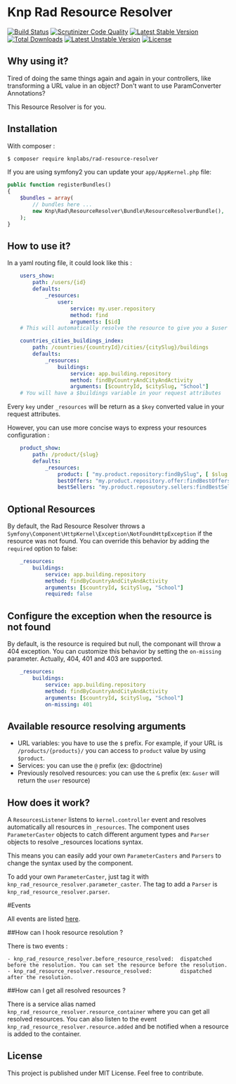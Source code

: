 # Knp Rad Resource Resolver

[![Build Status](https://travis-ci.org/KnpLabs/rad-resource-resolver.svg?branch=master)](https://travis-ci.org/KnpLabs/rad-resource-resolver)
[![Scrutinizer Code Quality](https://scrutinizer-ci.com/g/KnpLabs/rad-resource-resolver/badges/quality-score.png?b=master)](https://scrutinizer-ci.com/g/KnpLabs/rad-resource-resolver/?branch=master)
[![Latest Stable Version](https://poser.pugx.org/knplabs/rad-resource-resolver/v/stable)](https://packagist.org/packages/knplabs/rad-resource-resolver) [![Total Downloads](https://poser.pugx.org/knplabs/rad-resource-resolver/downloads)](https://packagist.org/packages/knplabs/rad-resource-resolver) [![Latest Unstable Version](https://poser.pugx.org/knplabs/rad-resource-resolver/v/unstable)](https://packagist.org/packages/knplabs/rad-resource-resolver) [![License](https://poser.pugx.org/knplabs/rad-resource-resolver/license)](https://packagist.org/packages/knplabs/rad-resource-resolver)

## Why using it?
Tired of doing the same things again and again in your controllers, like transforming a URL value in an object?
Don't want to use ParamConverter Annotations?

This Resource Resolver is for you.

## Installation

With composer :

```bash
$ composer require knplabs/rad-resource-resolver
```

If you are using symfony2 you can update your `app/AppKernel.php` file:

```php
public function registerBundles()
{
    $bundles = array(
        // bundles here ...
        new Knp\Rad\ResourceResolver\Bundle\ResourceResolverBundle(),
    );
}
```
 
## How to use it?

In a yaml routing file, it could look like this :

```yaml
    users_show:
        path: /users/{id}
        defaults:
            _resources:
                user:
                    service: my.user.repository
                    method: find
                    arguments: [$id]
    # This will automatically resolve the resource to give you a $user object in your request attributes
```
        
```yaml
    countries_cities_buildings_index:
        path: /countries/{countryId}/cities/{citySlug}/buildings
        defaults:
            _resources:
                buildings:
                    service: app.building.repository
                    method: findByCountryAndCityAndActivity
                    arguments: [$countryId, $citySlug, "School"]
    # You will have a $buildings variable in your request attributes
```

Every `key` under `_resources` will be return as a `$key` converted value in your request attributes.

However, you can use more concise ways to express your resources configuration :

```yaml
    product_show:
        path: /product/{slug}
        defaults:
            _resources:
                product: [ "my.product.repository:findBySlug", [ $slug ] ]
                bestOffers: "my.product.repository.offer:findBestOffers"
                bestSellers: "my.product.reposutory.sellers:findBestSellers"

```

## Optional Resources

By default, the Rad Resource Resolver throws a `Symfony\Component\HttpKernel\Exception\NotFoundHttpException` if the resource was not found. You can override this behavior by adding the `required` option to false:

```yaml
    _resources:
        buildings:
            service: app.building.repository
            method: findByCountryAndCityAndActivity
            arguments: [$countryId, $citySlug, "School"]
            required: false
```

## Configure the exception when the resource is not found

By default, is the resource is required but null, the componant will throw a 404 exception. You can customize this behavior by setting the `on-missing` parameter. Actually, 404, 401 and 403 are supported.

```yaml
    _resources:
        buildings:
            service: app.building.repository
            method: findByCountryAndCityAndActivity
            arguments: [$countryId, $citySlug, "School"]
            on-missing: 401
```

## Available resource resolving arguments

- URL variables: you have to use the `$` prefix. For example, if your URL is `/products/{products}/` you can access to `product` value by using `$product`.
- Services: you can use the `@` prefix (ex: @doctrine)
- Previously resolved resources: you can use the `&` prefix (ex: `&user` will return the `user` resource)

## How does it work?

A `ResourcesListener` listens to `kernel.controller` event and resolves automatically all resources in `_resources`.
The component uses `ParameterCaster` objects to catch different argument types and `Parser` objects to resolve _resources locations syntax.

This means you can easily add your own `ParameterCasters` and `Parsers` to change the syntax used by the component.

To add your own `ParameterCaster`, just tag it with `knp_rad_resource_resolver.parameter_caster`.
The tag to add a `Parser` is `knp_rad_resource_resolver.parser`.

#Events

All events are listed [here](./src/Knp/Rad/ResourceResolver/Events.php).

##How can I hook resource resolution ?

There is two events : 

    - knp_rad_resource_resolver.before_resource_resolved:  dispatched before the resolution. You can set the resource before the resolution.
    - knp_rad_resource_resolver.resource_resolved:         dispatched after the resolution.

##How can I get all resolved resources ?

There is a service alias named `knp_rad_resource_resolver.resource_container` where you can get all resolved resources. You can also listen to the event `knp_rad_resource_resolver.resource.added` and be notified when a resource is added to the container.

## License
This project is published under MIT License. Feel free to contribute.


